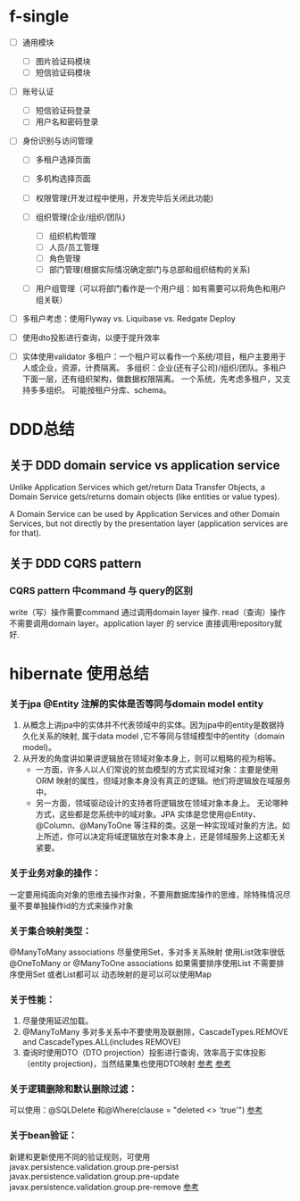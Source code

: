 # f-single

- [ ] 通用模块
    - [ ] 图片验证码模块
    - [ ] 短信验证码模块
- [ ] 账号认证
    - [ ] 短信验证码登录
    - [ ] 用户名和密码登录
- [ ] 身份识别与访问管理
    - [ ] 多租户选择页面
    - [ ] 多机构选择页面
    - [ ] 权限管理(开发过程中使用，开发完毕后关闭此功能)
    - [ ] 组织管理(企业/组织/团队)
        - [ ] 组织机构管理
        - [ ] 人员/员工管理
        - [ ] 角色管理
        - [ ] 部门管理(根据实际情况确定部门与总部和组织结构的关系)
    - [ ] 用户组管理（可以将部门看作是一个用户组：如有需要可以将角色和用户组关联）


- [ ] 多租户考虑：使用Flyway vs. Liquibase vs. Redgate Deploy

- [ ] 使用dto投影进行查询，以便于提升效率
- [ ] 实体使用validator
  多租户：一个租户可以看作一个系统/项目，租户主要用于人或企业，资源，计费隔离。
  多组织：企业(还有子公司)/组织/团队。多租户下面一层，还有组织架构，做数据权限隔离。
  一个系统，先考虑多租户，又支持多多组织。
  可能按租户分库、schema。

# DDD总结

## 关于 DDD domain service vs application service

Unlike Application Services which get/return Data Transfer Objects, a Domain Service gets/returns
domain objects (like entities or value types).

A Domain Service can be used by Application Services and other Domain Services, but not directly by
the presentation layer (application services are for that).

## 关于 DDD CQRS pattern

### CQRS pattern 中command 与 query的区别

write（写）操作需要command 通过调用domain layer 操作.
read（查询）操作不需要调用domain layer。application layer 的 service 直接调用repository就好.

# hibernate 使用总结

### 关于jpa @Entity 注解的实体是否等同与domain model entity

1. 从概念上讲jpa中的实体并不代表领域中的实体。因为jpa中的entity是数据持久化关系的映射, 属于data model
   ,它不等同与领域模型中的entity（domain
   model)。
2. 从开发的角度讲如果讲逻辑放在领域对象本身上，则可以粗略的视为相等。
    * 一方面，许多人以人们常说的贫血模型的方式实现域对象：主要是使用 ORM
      映射的属性，但域对象本身没有真正的逻辑。他们将逻辑放在域服务中。
    * 另一方面，领域驱动设计的支持者将逻辑放在领域对象本身上。 无论哪种方式，这些都是您系统中的域对象。JPA
      实体是您使用@Entity、@Column、@ManyToOne 等注释的类。这是一种实现域对象的方法。如上所述，你可以决定将域逻辑放在对象本身上，还是领域服务上这都无关紧要。

### 关于业务对象的操作：

一定要用纯面向对象的思维去操作对象，不要用数据库操作的思维，除特殊情况尽量不要单独操作id的方式来操作对象

### 关于集合映射类型：

@ManyToMany associations 尽量使用Set，多对多关系映射 使用List效率很低
@OneToMany or @ManyToOne associations 如果需要排序使用List 不需要排序使用Set 或者List都可以
动态映射的是可以可以使用Map

### 关于性能：

1. 尽量使用延迟加载。
2. @ManyToMany 多对多关系中不要使用及联删除，CascadeTypes.REMOVE and CascadeTypes.ALL(includes
   REMOVE)
3. 查询时使用DTO（DTO projection）投影进行查询，效率高于实体投影（entity projection)，当然结果集也使用DTO映射
   [参考](https://thorben-janssen.com/result-set-mapping-constructor-result-mappings/)
   [参考](https://thorben-janssen.com/spring-data-jpa-query-projections/)

### 关于逻辑删除和默认删除过滤：

可以使用：@SQLDelete 和@Where(clause = "deleted <> 'true'")
[参考](https://thorben-janssen.com/permanently-remove-when-using-soft-delete/)

### 关于bean验证：

新建和更新使用不同的验证规则，可使用
javax.persistence.validation.group.pre-persist
javax.persistence.validation.group.pre-update
javax.persistence.validation.group.pre-remove
[参考](https://thorben-janssen.com/hibernate-tips-how-to-perform-different-validations-for-persist-and-update/)